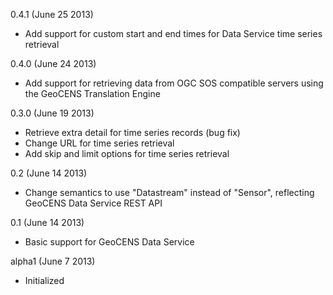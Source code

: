 0.4.1 (June 25 2013)

* Add support for custom start and end times for Data Service time series retrieval

0.4.0 (June 24 2013)

* Add support for retrieving data from OGC SOS compatible servers using the GeoCENS Translation Engine

0.3.0 (June 19 2013)

* Retrieve extra detail for time series records (bug fix)
* Change URL for time series retrieval
* Add skip and limit options for time series retrieval

0.2 (June 14 2013)

* Change semantics to use "Datastream" instead of "Sensor", reflecting GeoCENS Data Service REST API

0.1 (June 14 2013)

* Basic support for GeoCENS Data Service

alpha1 (June 7 2013)

* Initialized
